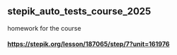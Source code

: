 ## stepik_auto_tests_course_2025
homework for the course
#### https://stepik.org/lesson/187065/step/7?unit=161976
